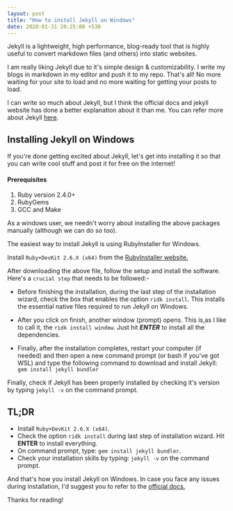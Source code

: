 ```yaml
---
layout: post
title: "How to install Jekyll on Windows"
date: 2020-01-31 20:25:00 +530
---
```

Jekyll is a lightweight, high performance, blog-ready tool that is highly useful to convert markdown files (and others) into static websites.

I am really liking Jekyll due to it's simple design & customizability. I write my blogs in markdown in my editor and push it to my repo. That's all! No more waiting for your site to load and no more waiting for getting your posts to load.

I can write so much about Jekyll, but I think the official docs and jekyll website has done a better explanation about it than me. You can refer more about Jekyll [here][to-jekyll-site].

## Installing Jekyll on Windows
If you're done getting excited about Jekyll, let's get into installing it so that you can write cool stuff and post it for free on the internet!

#### Prerequisites
1. Ruby version 2.4.0+
2. RubyGems
3. GCC and Make

As a windows user, we needn't worry about installing the above packages manually (although we can do so too).

The easiest way to install Jekyll is using RubyInstaller for Windows.

Install `Ruby+DevKit 2.6.X (x64)` from the [RubyInstaller website.][to-rubyinstaller-site]  

After downloading the above file, follow the setup and install the software. Here's a `crucial step` that needs to be followed:-  
- Before finishing the installation, during the last step of the installation wizard, check the box that enables the option `ridk install`. This installs the essential native files required to run Jekyll on Windows.  

- After you click on finish, another window (prompt) opens. This is,as I like to call it, the `ridk install window`. Just hit ***ENTER*** to install all the dependencies.  

- Finally, after the installation completes, restart your computer (if needed) and then open a new command prompt (or bash if you've got WSL) and type the following command to download and install Jekyll: `gem install jekyll bundler`  

Finally, check if Jekyll has been properly installed by checking it's version by typing `jekyll -v` on the command prompt.

## TL;DR
- Install `Ruby+DevKit 2.6.X (x64)`.
- Check the option `ridk install` during last step of installation wizard. Hit **ENTER** to install everything.
- On command prompt, type: `gem install jekyll bundler`.
- Check your installation skills by typing: `jekyll -v` on the command prompt.



And that's how you install Jekyll on Windows. In case you face any issues during installation, I'd suggest you to refer to the [official docs.][to-official-docs]  

Thanks for reading!

[to-jekyll-site]: https://jekyllrb.com/
[to-rubyinstaller-site]: https://rubyinstaller.org/downloads/
[to-official-docs]: https://jekyllrb.com/docs/
